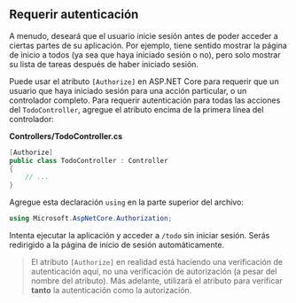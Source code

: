 ## Requerir autenticación

A menudo, deseará que el usuario inicie sesión antes de poder acceder a ciertas partes de su aplicación. Por ejemplo, tiene sentido mostrar la página de inicio a todos (ya sea que haya iniciado sesión o no), pero solo mostrar su lista de tareas después de haber iniciado sesión.

Puede usar el atributo `[Authorize]` en ASP.NET Core para requerir que un usuario que haya iniciado sesión para una acción particular, o un controlador completo. Para requerir autenticación para todas las acciones del `TodoController`, agregue el atributo encima de la primera línea del controlador:

**Controllers/TodoController.cs**

```csharp
[Authorize]
public class TodoController : Controller
{
    // ...
}
```
Agregue esta declaración `using` en la parte superior del archivo:

```csharp
using Microsoft.AspNetCore.Authorization;
```

Intenta ejecutar la aplicación y acceder a `/todo` sin iniciar sesión. Serás redirigido a la página de inicio de sesión automáticamente.

> El atributo `[Authorize]` en realidad está haciendo una verificación de autenticación aquí, no una verificación de autorización (a pesar del nombre del atributo). Más adelante, utilizará el atributo para verificar **tanto** la autenticación como la autorización.